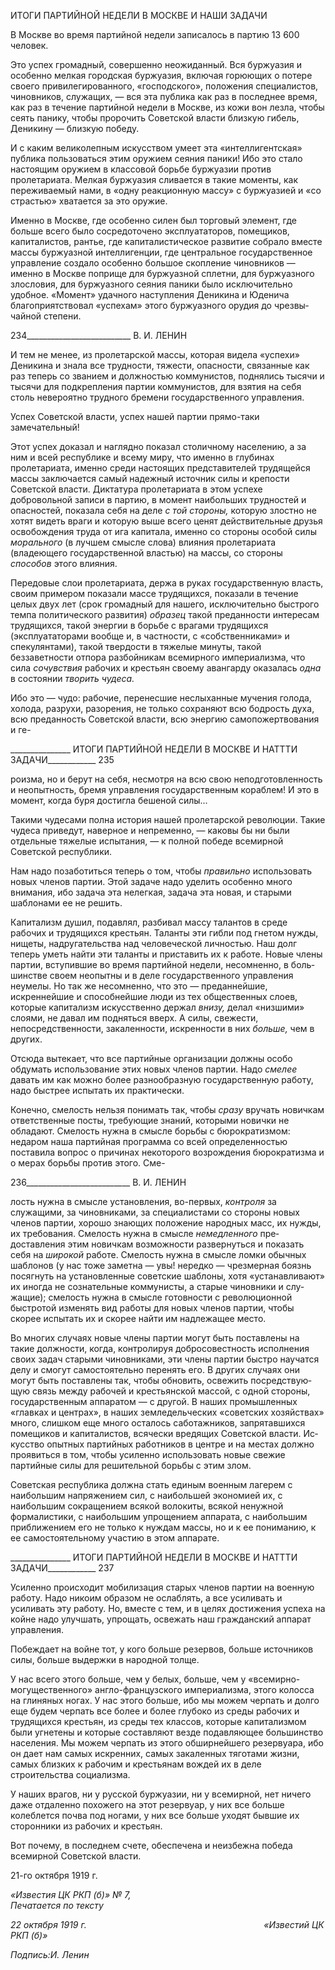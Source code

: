 ИТОГИ ПАРТИЙНОЙ НЕДЕЛИ В МОСКВЕ И НАШИ ЗАДАЧИ

В Москве во время партийной недели записалось в партию 13 600 человек.

Это успех громадный, совершенно неожиданный. Вся буржуазия и особенно мелкая городская буржуазия, включая горюющих о потере своего привилегированного, «гос­подского», положения специалистов, чиновников, служащих, — вся эта публика как раз в последнее время, как раз в течение партийной недели в Москве, из кожи вон лез­ла, чтобы сеять панику, чтобы пророчить Советской власти близкую гибель, Деникину — близкую победу.

И с каким великолепным искусством умеет эта «интеллигентская» публика пользо­ваться этим оружием сеяния паники! Ибо это стало настоящим оружием в классовой борьбе буржуазии против пролетариата. Мелкая буржуазия сливается в такие моменты, как переживаемый нами, в «одну реакционную массу» с буржуазией и «со страстью» хватается за это оружие.

Именно в Москве, где особенно силен был торговый элемент, где больше всего было сосредоточено эксплуататоров, помещиков, капиталистов, рантье, где капиталистиче­ское развитие собрало вместе массы буржуазной интеллигенции, где центральное госу­дарственное управление создало особенно большое скопление чиновников — именно в Москве поприще для буржуазной сплетни, для буржуазного злословия, для буржуазно­го сеяния паники было исключительно удобное. «Момент» удачного наступления Де­никина и Юденича благоприятствовал «успехам» этого буржуазного орудия до чрезвы­чайной степени.

  

234__________________________ В. И. ЛЕНИН

И тем не менее, из пролетарской массы, которая видела «успехи» Деникина и знала все трудности, тяжести, опасности, связанные как раз теперь со званием и должностью коммунистов, поднялись тысячи и тысячи для подкрепления партии коммунистов, для взятия на себя столь невероятно трудного бремени государственного управления.

Успех Советской власти, успех нашей партии прямо-таки замечательный!

Этот успех доказал и наглядно показал столичному населению, а за ним и всей рес­публике и всему миру, что именно в глубинах пролетариата, именно среди настоящих представителей трудящейся массы заключается самый надежный источник силы и кре­пости Советской власти. Диктатура пролетариата в этом успехе добровольной записи в партию, в момент наибольших трудностей и опасностей, показала себя на деле _с той стороны,_ которую злостно не хотят видеть враги и которую выше всего ценят действи­тельные друзья освобождения труда от ига капитала, именно со стороны особой силы _морального_ (в лучшем смысле слова) влияния пролетариата (владеющего государст­венной властью) на массы, со стороны _способов_ этого влияния.

Передовые слои пролетариата, держа в руках государственную власть, своим приме­ром показали массе трудящихся, показали в течение целых двух лет (срок громадный для нашего, исключительно быстрого темпа политического развития) _образец_ такой преданности интересам трудящихся, такой энергии в борьбе с врагами трудящихся (эксплуататорами вообще и, в частности, с «собственниками» и спекулянтами), такой твердости в тяжелые минуты, такой беззаветности отпора разбойникам всемирного им­периализма, что сила _сочувствия_ рабочих и крестьян своему авангарду оказалась _одна_ в состоянии _творить чудеса._

Ибо это — чудо: рабочие, перенесшие неслыханные мучения голода, холода, разру­хи, разорения, не только сохраняют всю бодрость духа, всю преданность Советской власти, всю энергию самопожертвования и ге-

  

_______________ ИТОГИ ПАРТИЙНОЙ НЕДЕЛИ В МОСКВЕ И НАТТТИ ЗАДАЧИ____________ 235

роизма, но и берут на себя, несмотря на всю свою неподготовленность и неопытность, бремя управления государственным кораблем! И это в момент, когда буря достигла бешеной силы...

Такими чудесами полна история нашей пролетарской революции. Такие чудеса при­ведут, наверное и непременно, — каковы бы ни были отдельные тяжелые испытания, — к полной победе всемирной Советской республики.

Нам надо позаботиться теперь о том, чтобы _правильно_ использовать новых членов партии. Этой задаче надо уделить особенно много внимания, ибо задача эта нелегкая, задача эта новая, и старыми шаблонами ее не решить.

Капитализм душил, подавлял, разбивал массу талантов в среде рабочих и трудящих­ся крестьян. Таланты эти гибли под гнетом нужды, нищеты, надругательства над чело­веческой личностью. Наш долг теперь уметь найти эти таланты и приставить их к рабо­те. Новые члены партии, вступившие во время партийной недели, несомненно, в боль­шинстве своем неопытны и в деле государственного управления неумелы. Но так же несомненно, что это — преданнейшие, искреннейшие и способнейшие люди из тех об­щественных слоев, которые капитализм искусственно держал _внизу,_ делал «низшими» слоями, не давал им подняться вверх. А силы, свежести, непосредственности, закален­ности, искренности в них _больше,_ чем в других.

Отсюда вытекает, что все партийные организации должны особо обдумать исполь­зование этих новых членов партии. Надо _смелее_ давать им как можно более разнооб­разную государственную работу, надо быстрее испытать их практически.

Конечно, смелость нельзя понимать так, чтобы _сразу_ вручать новичкам ответствен­ные посты, требующие знаний, которыми новички не обладают. Смелость нужна в смысле борьбы с бюрократизмом: недаром наша партийная программа со всей опреде­ленностью поставила вопрос о причинах некоторого возрождения бюрократизма и о мерах борьбы против этого. Сме-

  

236__________________________ В. И. ЛЕНИН

лость нужна в смысле установления, во-первых, _контроля_ за служащими, за чиновни­ками, за специалистами со стороны новых членов партии, хорошо знающих положение народных масс, их нужды, их требования. Смелость нужна в смысле _немедленного_ пре­доставления этим новичкам возможности развернуться и показать себя на _широкой_ ра­боте. Смелость нужна в смысле ломки обычных шаблонов (у нас тоже заметна — увы! нередко — чрезмерная боязнь посягнуть на установленные советские шаблоны, хотя «устанавливают» их иногда не сознательные коммунисты, а старые чиновники и слу­жащие); смелость нужна в смысле готовности с революционной быстротой изменять вид работы для новых членов партии, чтобы скорее испытать их и скорее найти им надлежащее место.

Во многих случаях новые члены партии могут быть поставлены на такие должности, когда, контролируя добросовестность исполнения своих задач старыми чиновниками, эти члены партии быстро научатся делу и смогут самостоятельно перенять его. В дру­гих случаях они могут быть поставлены так, чтобы обновить, освежить посредствую­щую связь между рабочей и крестьянской массой, с одной стороны, государственным аппаратом — с другой. В наших промышленных «главках и центрах», в наших земле­дельческих «советских хозяйствах» много, слишком еще много осталось саботажников, запрятавшихся помещиков и капиталистов, всячески вредящих Советской власти. Ис­кусство опытных партийных работников в центре и на местах должно проявиться в том, чтобы усиленно использовать новые свежие партийные силы для решительной борьбы с этим злом.

Советская республика должна стать единым военным лагерем с наибольшим напря­жением сил, с наибольшей экономией их, с наибольшим сокращением всякой волоки­ты, всякой ненужной формалистики, с наибольшим упрощением аппарата, с наиболь­шим приближением его не только к нуждам массы, но и к ее пониманию, к ее само­стоятельному участию в этом аппарате.

  

_______________ ИТОГИ ПАРТИЙНОЙ НЕДЕЛИ В МОСКВЕ И НАТТТИ ЗАДАЧИ____________ 237

Усиленно происходит мобилизация старых членов партии на военную работу. Надо никоим образом не ослаблять, а все усиливать и усиливать эту работу. Но, вместе с тем, и в целях достижения успеха на койне надо улучшать, упрощать, освежать наш граж­данский аппарат управления.

Побеждает на войне тот, у кого больше резервов, больше источников силы, больше выдержки в народной толще.

У нас всего этого больше, чем у белых, больше, чем у «всемирно-могущественного» англо-французского империализма, этого колосса на глиняных ногах. У нас этого больше, ибо мы можем черпать и долго еще будем черпать все более и более глубоко из среды рабочих и трудящихся крестьян, из среды тех классов, которые капитализмом были угнетены и которые составляют везде подавляющее большинство населения. Мы можем черпать из этого обширнейшего резервуара, ибо он дает нам самых искренних, самых закаленных тяготами жизни, самых близких к рабочим и крестьянам вождей их в деле строительства социализма.

У наших врагов, ни у русской буржуазии, ни у всемирной, нет ничего даже отдален­но похожего на этот резервуар, у них все больше колеблется почва под ногами, у них все больше уходят бывшие их сторонники из рабочих и крестьян.

Вот почему, в последнем счете, обеспечена и неизбежна победа всемирной Совет­ской власти.

21-го октября 1919 г.

_«Известия ЦК РКП (б)» № 7,                                                              Печатается по тексту_

_22 октября 1919 г.                                                                        «Известий ЦК РКП (б)»_

_Подпись:И. Ленин_
